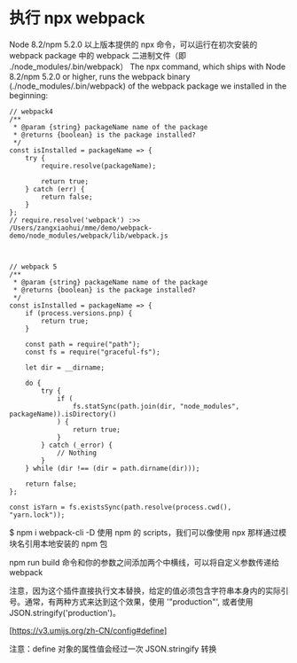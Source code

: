# 执行 npx webpack

Node 8.2/npm 5.2.0 以上版本提供的 npx 命令，可以运行在初次安装的 webpack package 中的 webpack 二进制文件（即 ./node_modules/.bin/webpack）
The npx command, which ships with Node 8.2/npm 5.2.0 or higher, runs the webpack binary (./node_modules/.bin/webpack) of the webpack package we installed in the beginning:

```
// webpack4
/**
 * @param {string} packageName name of the package
 * @returns {boolean} is the package installed?
 */
const isInstalled = packageName => {
	try {
		require.resolve(packageName);

		return true;
	} catch (err) {
		return false;
	}
};
// require.resolve('webpack') :>>  /Users/zangxiaohui/mme/demo/webpack-demo/node_modules/webpack/lib/webpack.js



// webpack 5
/**
 * @param {string} packageName name of the package
 * @returns {boolean} is the package installed?
 */
const isInstalled = packageName => {
	if (process.versions.pnp) {
		return true;
	}

	const path = require("path");
	const fs = require("graceful-fs");

	let dir = __dirname;

	do {
		try {
			if (
				fs.statSync(path.join(dir, "node_modules", packageName)).isDirectory()
			) {
				return true;
			}
		} catch (_error) {
			// Nothing
		}
	} while (dir !== (dir = path.dirname(dir)));

	return false;
};
```

```
const isYarn = fs.existsSync(path.resolve(process.cwd(), "yarn.lock"));
```

$ npm i webpack-cli -D
使用 npm 的 scripts，我们可以像使用 npx 那样通过模块名引用本地安装的 npm 包

npm run build 命令和你的参数之间添加两个中横线，可以将自定义参数传递给 webpack

注意，因为这个插件直接执行文本替换，给定的值必须包含字符串本身内的实际引号。通常，有两种方式来达到这个效果，使用 '"production"', 或者使用 JSON.stringify('production')。

[https://v3.umijs.org/zh-CN/config#define]

注意：define 对象的属性值会经过一次 JSON.stringify 转换

